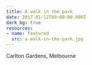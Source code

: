 ```yaml
---
title: A walk in the park
date: 2017-01-12T09:00:00.000Z
dark_bg: true
resources:
- name: featured
  src: a-walk-in-the-park.jpg
---
```

Carlton Gardens, Melbourne